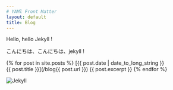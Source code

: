 ```yaml
---
# YAMl Front Matter
layout: default
title: Blog
---
```


Hello, hello Jekyll !  


こんにちは、こんにちは、jekyll !  


{% for post in site.posts %}
  [{{ post.date | date_to_long_string }}<br>{{ post.title }}](/blog{{ post.url }})
  {{ post.excerpt }}
{% endfor %}

![Jekyll](/blog/common/images/jekyll.png)
